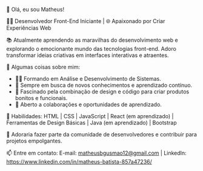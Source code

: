 👋 Olá, eu sou Matheus!

👨‍💻 Desenvolvedor Front-End Iniciante | 🌐 Apaixonado por Criar Experiências Web

📚 Atualmente aprendendo as maravilhas do desenvolvimento web e explorando o emocionante mundo das tecnologias front-end. Adoro transformar ideias criativas em interfaces interativas e atraentes.

🚀 Algumas coisas sobre mim:
- 👨‍🎓 Formando em Análise e Desenvolvimento de Sistemas.
- 🌱 Sempre em busca de novos conhecimentos e aprendizado contínuo.
- 🎨 Fascinado pela combinação de design e código para criar produtos bonitos e funcionais.
- 🤝 Aberto a colaborações e oportunidades de aprendizado.

💼 Habilidades:
HTML | CSS | JavaScript | React (em aprendizado) | Ferramentas de Design Básicas | Java (em aprendizado) | Bootstrap

🌟 Adoraria fazer parte da comunidade de desenvolvedores e contribuir para projetos empolgantes.

📫 Entre em contato:
E-mail: matheusbgusmao12@gmail.com | LinkedIn: https://www.linkedin.com/in/matheus-batista-857a47236/

